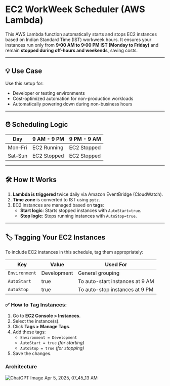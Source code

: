 # EC2 WorkWeek Scheduler (AWS Lambda)

This AWS Lambda function automatically starts and stops EC2 instances based on Indian Standard Time (IST) workweek hours. It ensures your instances run only from **9:00 AM to 9:00 PM IST (Monday to Friday)** and remain **stopped during off-hours and weekends**, saving costs.

---

## 💡 Use Case

Use this setup for:

- Developer or testing environments
- Cost-optimized automation for non-production workloads
- Automatically powering down during non-business hours

---

## ⏰ Scheduling Logic

| Day       | 9 AM - 9 PM | 9 PM - 9 AM |
|-----------|-------------|-------------|
| Mon–Fri   | EC2 Running | EC2 Stopped |
| Sat–Sun   | EC2 Stopped | EC2 Stopped |

---

## 🛠 How It Works

1. **Lambda is triggered** twice daily via Amazon EventBridge (CloudWatch).
2. **Time zone** is converted to IST using `pytz`.
3. EC2 instances are managed based on **tags**:
   - **Start logic**: Starts stopped instances with `AutoStart=true`.
   - **Stop logic**: Stops running instances with `AutoStop=true`.

---

## 🏷 Tagging Your EC2 Instances

To include EC2 instances in this schedule, tag them appropriately:

| Key         | Value   | Used For       |
|--------------|----------|----------------|
| `Environment`| Development | General grouping |
| `AutoStart`  | true     | To auto-start instances at 9 AM |
| `AutoStop`   | true     | To auto-stop instances at 9 PM |

### ✅ How to Tag Instances:

1. Go to **EC2 Console > Instances**.
2. Select the instance(s).
3. Click **Tags > Manage Tags**.
4. Add these tags:
   - `Environment = Development`
   - `AutoStart = true` *(for starting)*
   - `AutoStop = true` *(for stopping)*
5. Save the changes.

### Architecture 
![ChatGPT Image Apr 5, 2025, 07_45_13 AM](https://github.com/user-attachments/assets/706083f0-ce7c-4168-89d2-debb15074612)

 

 
